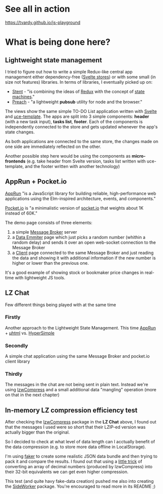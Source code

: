 # See all in action

https://tvardy.github.io/js-playground


# What is being done here?


## Lightweight state management

I tried to figure out how to write a simple Redux-like central app management either dependency-free ([Svelte stores](https://svelte.dev/tutorial/custom-stores)) or with some small (in size not features) libraries. In terms of libraries, I eventually picked up on:

- [Stent](https://github.com/krasimir/stent) - "is combining the ideas of [Redux](http://redux.js.org/) with the concept of [state machines](https://en.wikipedia.org/wiki/Automata_theory)."
- [Preach](https://github.com/zeusdeux/preach) - "a lightweight **pubsub** utility for node and the browser."

The views show the same simple TO-DO List application written with [Svelte](https://github.com/sveltejs/svelte) and [µce-template](https://github.com/WebReflection/uce-template). The apps are split into 3 simple components: **header** (with a new task input), **tasks list**, **footer**. Each of the components is independently connected to the store and gets updated whenever the app's state changes.

As both applications are connected to the same store, the changes made on one side are immediately reflected on the other.

Another possible step here would be using the components as **micro-frontends** (e.g. take header from Svelte version, tasks list written with uce-template, and the footer written with another technology)


## AppRun + Pocket.io

[AppRun](https://github.com/yysun/apprun) "is a JavaScript library for building reliable, high-performance web applications using the Elm-inspired architecture, events, and components."

[Pocket.io](https://github.com/WebReflection/pocket.io) is "a minimalistic version of [socket.io](https://socket.io/) that weights about 1K instead of 60K."

The demo page consists of three elements:
1. a simple [Message Broker](/src/node-ws-message-brocker/index.js) server
2. a [Data Emmiter](https://tvardy.github.io/js-playground/pages/apprun_ws_emitter.html) page which just picks a random number (whithin a random delay) and sends it over an open web-socket connection to the Message Broker
3. a [Client](https://tvardy.github.io/js-playground/pages/apprun_ws_client.html) page connected to the same Message Broker and just reading the data and showing it with additional information if the new number is higher or lower than the previous one.

It's a good example of showing stock or bookmaker price changes in real-time with lightweight JS tools.


## LZ Chat

Few different things being played with at the same time

### Firstly

Another approach to the Lightweight State Management. This time [AppRun](https://www.npmjs.com/package/apprun) + [µhtml](https://www.npmjs.com/package/uhtml) vs. [HyperSimple](https://www.npmjs.com/package/hypersimple)

### Secondly

A simple chat application using the same Message Broker and pocket.io client library

### Thirdly

The messages in the chat are not being sent in plain text. Instead we're using [lzwCompress](https://www.npmjs.com/package/lzwcompress) and a small additional data "mangling" operation (more on that in the next chapter)


## In-memory LZ compression efficiency test

After checking the [lzwCompress](https://www.npmjs.com/package/lzwcompress) package in the **LZ Chat** above, I found out that the messages I used were so short that their LZIP-ed version was actually bigger than the original.

So I decided to check at what level of data length can I acctually benefit of the data compression (e.g. to store more data offline in LocalStorage).

I'm using [faker](https://www.npmjs.com/package/faker) to create some realistic JSON data bundle and then trying to pack it and compare the results. I found out that using a [little trick](/src/js/utils/lzip.js) of converting an array of decimal numbers (produced by lzwCompress) into their 32-bit equivalents we can get even higher compression.

This test (and quite havy fake-data creation) pushed me also into creating the [SideWorker](https://github.com/78nine/SideWorker) package. You're encouraged to read more in its README ;)
<!--stackedit_data:
eyJoaXN0b3J5IjpbNjcyMTk3Mzc5XX0=
-->